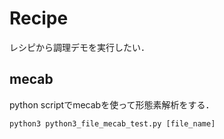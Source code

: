 # Recipe
レシピから調理デモを実行したい．


## mecab
python scriptでmecabを使って形態素解析をする．

```
python3 python3_file_mecab_test.py [file_name]
```